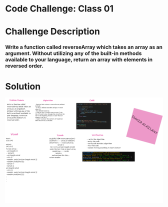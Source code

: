 # Code Challenge: Class 01

# Challenge Description

### Write a function called reverseArray which takes an array as an argument. Without utilizing any of the built-in methods available to your language, return an array with elements in reversed order.

# Solution 
![img](/401-challenges/arrayReverse/array-reverse.jpg)
